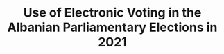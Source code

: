 ---
title: "Use of Electronic Voting in the Albanian Parliamentary Elections in 2021"
collection: publications
permalink: /publications/2021-10-Use-of-Electronic-Voting-in-the-Albanian-Parliamentary-Elections-in-2021
venue: 'Electronic Voting - 6th International Joint Conference on Electronic Voting (E-Vote-ID 2021)'
pages: '304-319'
publisher: 'University of Tartu Press Proceedings'
year: '2021'
paperurl: 'http://hdl.handle.net/10062/74533'
citation: ' <b>Jurlind Budurushi</b></br> Electronic Voting - 6th International Joint Conference on Electronic Voting (E-Vote-ID 2021)'
---